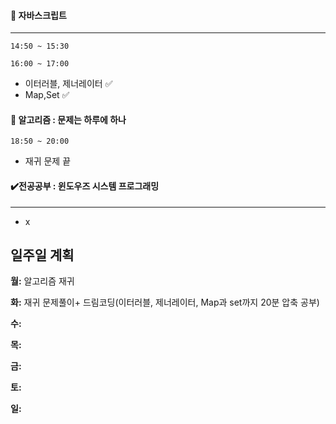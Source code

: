 #### :red_circle: 자바스크립트

---

`14:50 ~ 15:30`

`16:00 ~ 17:00` 

* 이터러블, 제너레이터 :white_check_mark:
* Map,Set :white_check_mark:

#### 📖 알고리즘 : 문제는 하루에 하나

`18:50 ~ 20:00`  

* 재귀 문제 끝


#### ✔️전공공부 : 윈도우즈 시스템 프로그래밍  

------

*  x



## 일주일 계획

**월:** 알고리즘 재귀

**화:** 재귀 문제풀이+ 드림코딩(이터러블, 제너레이터, Map과 set까지 20분 압축 공부)

**수:**

**목:**

**금:**

**토:**

**일:**

